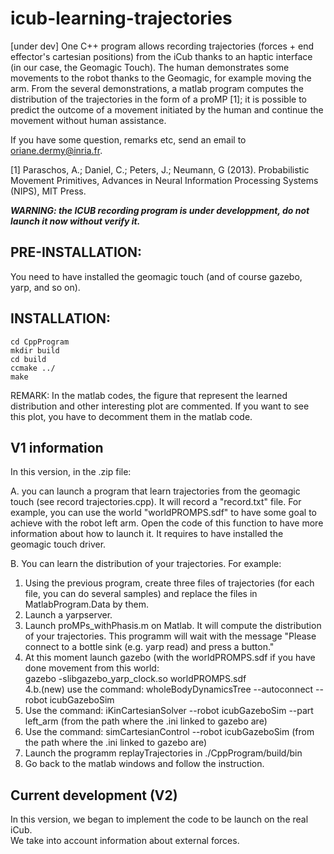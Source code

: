 # icub-learning-trajectories
[under dev] One C++ program allows recording trajectories (forces + end effector's cartesian positions) from the iCub thanks to an haptic interface (in our case, the Geomagic Touch). The human demonstrates some movements to the robot thanks to the Geomagic, for example moving the arm. From the several demonstrations, a matlab program computes the distribution of the trajectories in the form of a proMP [1]; it is possible to predict the outcome of a movement initiated by the human and continue the movement without human assistance.

If you have some question, remarks etc, send an email to oriane.dermy@inria.fr.

[1] Paraschos, A.; Daniel, C.; Peters, J.; Neumann, G (2013). Probabilistic Movement Primitives, Advances in Neural Information Processing Systems (NIPS), MIT Press. 

***WARNING: the  ICUB recording program is under developpment, do not launch it now without verify it.***

## PRE-INSTALLATION:
You need to have installed the geomagic touch (and of course gazebo, yarp, and so on).

## INSTALLATION:
`cd CppProgram`   
`mkdir build`   
`cd build`   
`ccmake ../`   
`make`   

REMARK:
In the matlab codes, the figure that represent the learned distribution and other interesting plot are commented. If you want to see this plot, you have to decomment them in the matlab code.

## V1 information
In this version, in the .zip file:   

A. you can launch a program that learn trajectories from the geomagic touch (see record trajectories.cpp). It will record a "record.txt" file. For example, you can use the world "worldPROMPS.sdf" to have some goal to achieve with the robot left arm. Open the code of this function to have more information about how to launch it.
It requires to have installed the geomagic touch driver.

B. You can learn the distribution of your trajectories. For example:  
1. Using the previous program, create three files of trajectories (for each file, you can do several samples) and replace the files in MatlabProgram.Data by them.   
2. Launch a yarpserver.   
3. Launch proMPs_withPhasis.m on Matlab. It will compute the distribution of your trajectories. This programm will wait with the message "Please connect to a bottle sink (e.g. yarp read) and press a button."   
4. At this moment launch gazebo (with the worldPROMPS.sdf if you have done movement from this world:   
gazebo -slibgazebo_yarp_clock.so worldPROMPS.sdf   
4.b.(new) use the command:  wholeBodyDynamicsTree --autoconnect --robot icubGazeboSim
5. Use the command:  iKinCartesianSolver --robot icubGazeboSim --part left_arm (from the path where the .ini linked to gazebo are)   
6. Use the command: simCartesianControl --robot icubGazeboSim (from the path where the .ini linked to gazebo are)   
7. Launch the programm replayTrajectories in ./CppProgram/build/bin   
8. Go back to the matlab windows and follow the instruction.   


## Current development (V2)
In this version, we began to implement the code to be launch on the real iCub.   
We take into account information about external forces.     
